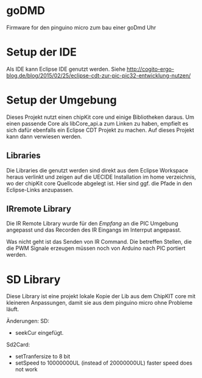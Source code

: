 # goDMD

Firmware for den pinguino micro zum bau einer goDmd Uhr

# Setup der IDE

Als IDE kann Eclipse IDE genutzt werden. Siehe http://cogito-ergo-blog.de/blog/2015/02/25/eclipse-cdt-zur-pic-pic32-entwicklung-nutzen/

# Setup der Umgebung

Dieses Projekt nutzt einen chipKit core und einige Bibliotheken daraus. Um einen passende Core als libCore_api.a zum Linken zu haben, 
empfielt es sich dafür ebenfalls ein Eclipse CDT Projekt zu machen.
Auf dieses Projekt kann dann verwiesen werden.

## Libraries

Die Libraries die genutzt werden sind direkt aus dem Eclipse Workspace heraus verlinkt und 
zeigen auf die UECIDE Installation im home verzeichnis, wo der chipKit core Quellcode abgelegt ist.
Hier sind ggf. die Pfade in den Eclipse-Links anzupassen.

## IRremote Library
Die IR Remote Library wurde für den _Empfang_ an die PIC Umgebung angepasst und das Recorden
des IR Eingangs im Interrput angepasst.

Was nicht geht ist das Senden von IR Command. Die betreffen Stellen, die die PWM Signale 
erzeugen müssen noch von Arduino nach PIC portiert werden.

# SD Library
Diese Library ist eine projekt lokale Kopie der Lib aus dem ChipKIT core mit kleineren 
Anpassungen, damit sie aus dem pinguino micro ohne Probleme läuft.

Änderungen:
SD:
- seekCur eingefügt.

Sd2Card:
- setTranfersize to 8 bit
- setSpeed to 10000000UL (instead of 20000000UL) faster speed does not work
